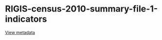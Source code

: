 # RIGIS-census-2010-summary-file-1-indicators  
[View metadata](./censusSF1_2010/censusSF1_2010.txt)